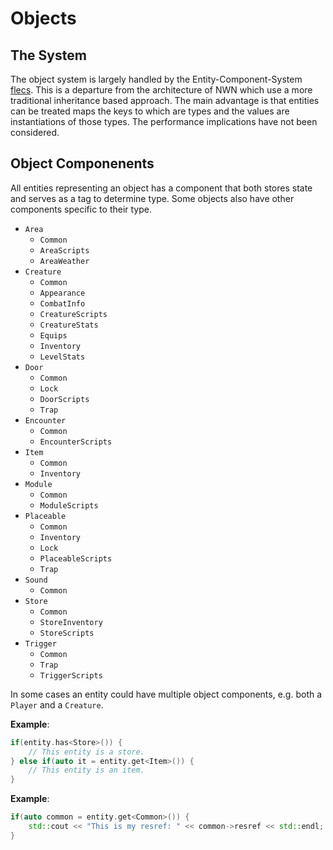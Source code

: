 # Objects

## The System

The object system is largely handled by the Entity-Component-System [flecs](https://github.com/SanderMertens/flecs).  This is a departure from the architecture of NWN which use a more traditional
inheritance based approach.  The main advantage is that entities can be treated maps the keys to which are types and the values are instantiations of those types.  The performance implications have not been considered.

## Object Componenents

All entities representing an object has a component that both stores state and serves as a tag
to determine type.  Some objects also have other components specific to their type.

- `Area`
  - `Common`
  - `AreaScripts`
  - `AreaWeather`
- `Creature`
  - `Common`
  - `Appearance`
  - `CombatInfo`
  - `CreatureScripts`
  - `CreatureStats`
  - `Equips`
  - `Inventory`
  - `LevelStats`
- `Door`
  - `Common`
  - `Lock`
  - `DoorScripts`
  - `Trap`
- `Encounter`
  - `Common`
  - `EncounterScripts`
- `Item`
  - `Common`
  - `Inventory`
- `Module`
  - `Common`
  - `ModuleScripts`
- `Placeable`
  - `Common`
  - `Inventory`
  - `Lock`
  - `PlaceableScripts`
  - `Trap`
- `Sound`
  - `Common`
- `Store`
  - `Common`
  - `StoreInventory`
  - `StoreScripts`
- `Trigger`
  - `Common`
  - `Trap`
  - `TriggerScripts`

In some cases an entity could have multiple object components, e.g. both a `Player` and a `Creature`.

**Example**:

```cpp
if(entity.has<Store>()) {
    // This entity is a store.
} else if(auto it = entity.get<Item>()) {
    // This entity is an item.
}
```

**Example**:

```cpp
if(auto common = entity.get<Common>()) {
    std::cout << "This is my resref: " << common->resref << std::endl;
}
```
